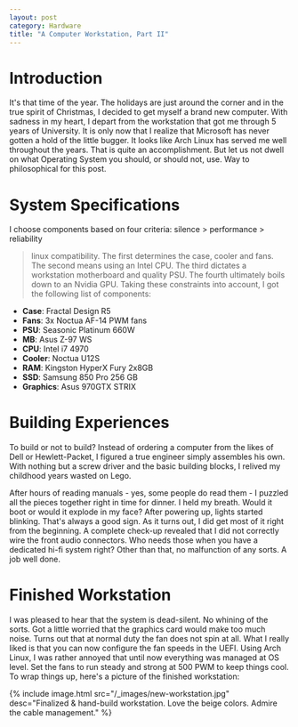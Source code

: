 ```yaml
---
layout: post
category: Hardware
title: "A Computer Workstation, Part II"
---
```


# Introduction

It's that time of the year. The holidays are just around the corner and in
the true spirit of Christmas, I decided to get myself a brand new computer.
With sadness in my heart, I depart from the workstation that got me through
5 years of University. It is only now that I realize that Microsoft has never
gotten a hold of the little bugger. It looks like Arch Linux has served me well
throughout the years. That is quite an accomplishment. But let us not dwell on
what Operating System you should, or should not, use. Way to philosophical for
this post.

# System Specifications

I choose components based on four criteria: silence > performance > reliability
> linux compatibility. The first determines the case, cooler and fans. The second
means using an Intel CPU. The third dictates a workstation motherboard and
quality PSU. The fourth ultimately boils down to an Nvidia GPU. Taking these
constraints into account, I got the following list of components:

- **Case**: Fractal Design R5
- **Fans**: 3x Noctua AF-14 PWM fans
- **PSU**: Seasonic Platinum 660W
- **MB**: Asus Z-97 WS
- **CPU**: Intel i7 4970
- **Cooler**: Noctua U12S
- **RAM**: Kingston HyperX Fury 2x8GB
- **SSD**: Samsung 850 Pro 256 GB
- **Graphics**: Asus 970GTX STRIX

# Building Experiences

To build or not to build? Instead of ordering a computer from the likes of
Dell or Hewlett-Packet, I figured a true engineer simply assembles his own.
With nothing but a screw driver and the basic building blocks, I relived my
childhood years wasted on Lego.

After hours of reading manuals - yes, some people do read them - I puzzled all
the pieces together right in time for dinner. I held my breath. Would it boot
or would it explode in my face? After powering up, lights started blinking.
That's always a good sign. As it turns out, I did get most of it right from
the beginning. A complete check-up revealed that I did not correctly wire the
front audio connectors. Who needs those when you have a dedicated hi-fi system
right? Other than that, no malfunction of any sorts. A job well done.

# Finished Workstation

I was pleased to hear that the system is dead-silent. No whining of the sorts.
Got a little worried that the graphics card would make too much noise. Turns out
that at normal duty the fan does not spin at all. What I really liked is that
you can now configure the fan speeds in the UEFI. Using Arch Linux, I was rather
annoyed that until now everything was managed at OS level. Set the fans to run
steady and strong at 500 PWM to keep things cool. To wrap things up, here's a
picture of the finished workstation:

{% include image.html src="/_images/new-workstation.jpg" desc="Finalized & hand-build workstation. Love the beige colors. Admire the cable management." %}





